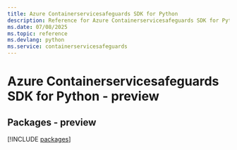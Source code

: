 ```yaml
---
title: Azure Containerservicesafeguards SDK for Python
description: Reference for Azure Containerservicesafeguards SDK for Python
ms.date: 07/08/2025
ms.topic: reference
ms.devlang: python
ms.service: containerservicesafeguards
---
```

# Azure Containerservicesafeguards SDK for Python - preview
## Packages - preview
[!INCLUDE [packages](containerservicesafeguards-index.md)]